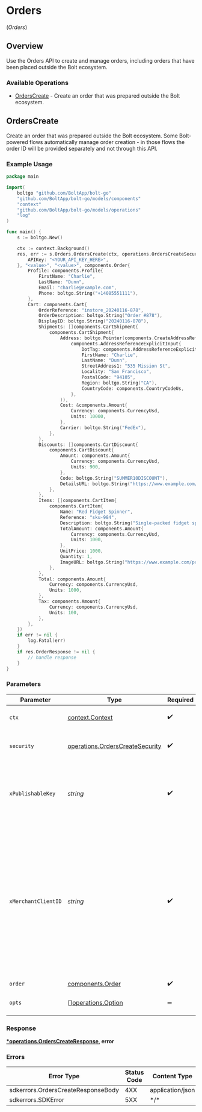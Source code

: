 # Orders
(*Orders*)

## Overview

Use the Orders API to create and manage orders, including orders that have been placed outside the Bolt ecosystem.

### Available Operations

* [OrdersCreate](#orderscreate) - Create an order that was prepared outside the Bolt ecosystem.

## OrdersCreate

Create an order that was prepared outside the Bolt ecosystem. Some Bolt-powered flows automatically manage order creation - in those flows the order ID will be provided separately and not through this API.

### Example Usage

```go
package main

import(
	boltgo "github.com/BoltApp/bolt-go"
	"github.com/BoltApp/bolt-go/models/components"
	"context"
	"github.com/BoltApp/bolt-go/models/operations"
	"log"
)

func main() {
    s := boltgo.New()

    ctx := context.Background()
    res, err := s.Orders.OrdersCreate(ctx, operations.OrdersCreateSecurity{
        APIKey: "<YOUR_API_KEY_HERE>",
    }, "<value>", "<value>", components.Order{
        Profile: components.Profile{
            FirstName: "Charlie",
            LastName: "Dunn",
            Email: "charlie@example.com",
            Phone: boltgo.String("+14085551111"),
        },
        Cart: components.Cart{
            OrderReference: "instore_20240116-878",
            OrderDescription: boltgo.String("Order #878"),
            DisplayID: boltgo.String("20240116-878"),
            Shipments: []components.CartShipment{
                components.CartShipment{
                    Address: boltgo.Pointer(components.CreateAddressReferenceInputAddressReferenceExplicitInput(
                        components.AddressReferenceExplicitInput{
                            DotTag: components.AddressReferenceExplicitTagExplicit,
                            FirstName: "Charlie",
                            LastName: "Dunn",
                            StreetAddress1: "535 Mission St",
                            Locality: "San Francisco",
                            PostalCode: "94105",
                            Region: boltgo.String("CA"),
                            CountryCode: components.CountryCodeUs,
                        },
                    )),
                    Cost: &components.Amount{
                        Currency: components.CurrencyUsd,
                        Units: 10000,
                    },
                    Carrier: boltgo.String("FedEx"),
                },
            },
            Discounts: []components.CartDiscount{
                components.CartDiscount{
                    Amount: components.Amount{
                        Currency: components.CurrencyUsd,
                        Units: 900,
                    },
                    Code: boltgo.String("SUMMER10DISCOUNT"),
                    DetailsURL: boltgo.String("https://www.example.com/SUMMER-SALE"),
                },
            },
            Items: []components.CartItem{
                components.CartItem{
                    Name: "Red Fidget Spinner",
                    Reference: "sku-984",
                    Description: boltgo.String("Single-packed fidget spinner, red"),
                    TotalAmount: components.Amount{
                        Currency: components.CurrencyUsd,
                        Units: 1000,
                    },
                    UnitPrice: 1000,
                    Quantity: 1,
                    ImageURL: boltgo.String("https://www.example.com/products/984/image.png"),
                },
            },
            Total: components.Amount{
                Currency: components.CurrencyUsd,
                Units: 1000,
            },
            Tax: components.Amount{
                Currency: components.CurrencyUsd,
                Units: 100,
            },
        },
    })
    if err != nil {
        log.Fatal(err)
    }
    if res.OrderResponse != nil {
        // handle response
    }
}
```

### Parameters

| Parameter                                                                                                                                                                                                           | Type                                                                                                                                                                                                                | Required                                                                                                                                                                                                            | Description                                                                                                                                                                                                         |
| ------------------------------------------------------------------------------------------------------------------------------------------------------------------------------------------------------------------- | ------------------------------------------------------------------------------------------------------------------------------------------------------------------------------------------------------------------- | ------------------------------------------------------------------------------------------------------------------------------------------------------------------------------------------------------------------- | ------------------------------------------------------------------------------------------------------------------------------------------------------------------------------------------------------------------- |
| `ctx`                                                                                                                                                                                                               | [context.Context](https://pkg.go.dev/context#Context)                                                                                                                                                               | :heavy_check_mark:                                                                                                                                                                                                  | The context to use for the request.                                                                                                                                                                                 |
| `security`                                                                                                                                                                                                          | [operations.OrdersCreateSecurity](../../models/operations/orderscreatesecurity.md)                                                                                                                                  | :heavy_check_mark:                                                                                                                                                                                                  | The security requirements to use for the request.                                                                                                                                                                   |
| `xPublishableKey`                                                                                                                                                                                                   | *string*                                                                                                                                                                                                            | :heavy_check_mark:                                                                                                                                                                                                  | The publicly shareable identifier used to identify your Bolt merchant division.                                                                                                                                     |
| `xMerchantClientID`                                                                                                                                                                                                 | *string*                                                                                                                                                                                                            | :heavy_check_mark:                                                                                                                                                                                                  | A unique identifier for a shopper's device, generated by Bolt. This header is required for proper attribution of this operation to your analytics reports. Omitting this header may result in incorrect statistics. |
| `order`                                                                                                                                                                                                             | [components.Order](../../models/components/order.md)                                                                                                                                                                | :heavy_check_mark:                                                                                                                                                                                                  | N/A                                                                                                                                                                                                                 |
| `opts`                                                                                                                                                                                                              | [][operations.Option](../../models/operations/option.md)                                                                                                                                                            | :heavy_minus_sign:                                                                                                                                                                                                  | The options for this request.                                                                                                                                                                                       |

### Response

**[*operations.OrdersCreateResponse](../../models/operations/orderscreateresponse.md), error**

### Errors

| Error Type                         | Status Code                        | Content Type                       |
| ---------------------------------- | ---------------------------------- | ---------------------------------- |
| sdkerrors.OrdersCreateResponseBody | 4XX                                | application/json                   |
| sdkerrors.SDKError                 | 5XX                                | \*/\*                              |